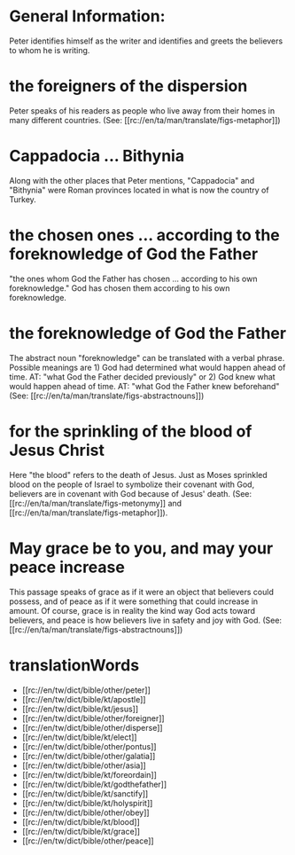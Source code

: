 # General Information:

Peter identifies himself as the writer and identifies and greets the believers to whom he is writing.

# the foreigners of the dispersion

Peter speaks of his readers as people who live away from their homes in many different countries. (See: [[rc://en/ta/man/translate/figs-metaphor]])

# Cappadocia ... Bithynia

Along with the other places that Peter mentions, "Cappadocia" and "Bithynia" were Roman provinces located in what is now the country of Turkey.

# the chosen ones ... according to the foreknowledge of God the Father

"the ones whom God the Father has chosen ... according to his own foreknowledge." God has chosen them according to his own foreknowledge.

# the foreknowledge of God the Father

The abstract noun "foreknowledge" can be translated with a verbal phrase. Possible meanings are 1) God had determined what would happen ahead of time. AT: "what God the Father decided previously" or 2) God knew what would happen ahead of time. AT: "what God the Father knew beforehand" (See: [[rc://en/ta/man/translate/figs-abstractnouns]])

# for the sprinkling of the blood of Jesus Christ

Here "the blood" refers to the death of Jesus. Just as Moses sprinkled blood on the people of Israel to symbolize their covenant with God, believers are in covenant with God because of Jesus' death. (See: [[rc://en/ta/man/translate/figs-metonymy]] and [[rc://en/ta/man/translate/figs-metaphor]]).

# May grace be to you, and may your peace increase

This passage speaks of grace as if it were an object that believers could possess, and of peace as if it were something that could increase in amount. Of course, grace is in reality the kind way God acts toward believers, and peace is how believers live in safety and joy with God. (See: [[rc://en/ta/man/translate/figs-abstractnouns]])

# translationWords

* [[rc://en/tw/dict/bible/other/peter]]
* [[rc://en/tw/dict/bible/kt/apostle]]
* [[rc://en/tw/dict/bible/kt/jesus]]
* [[rc://en/tw/dict/bible/other/foreigner]]
* [[rc://en/tw/dict/bible/other/disperse]]
* [[rc://en/tw/dict/bible/kt/elect]]
* [[rc://en/tw/dict/bible/other/pontus]]
* [[rc://en/tw/dict/bible/other/galatia]]
* [[rc://en/tw/dict/bible/other/asia]]
* [[rc://en/tw/dict/bible/kt/foreordain]]
* [[rc://en/tw/dict/bible/kt/godthefather]]
* [[rc://en/tw/dict/bible/kt/sanctify]]
* [[rc://en/tw/dict/bible/kt/holyspirit]]
* [[rc://en/tw/dict/bible/other/obey]]
* [[rc://en/tw/dict/bible/kt/blood]]
* [[rc://en/tw/dict/bible/kt/grace]]
* [[rc://en/tw/dict/bible/other/peace]]